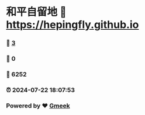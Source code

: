 # 和平自留地 :link: https://hepingfly.github.io 
### :page_facing_up: [3](https://hepingfly.github.io/tag.html) 
### :speech_balloon: 0 
### :hibiscus: 6252 
### :alarm_clock: 2024-07-22 18:07:53 
### Powered by :heart: [Gmeek](https://github.com/Meekdai/Gmeek)
